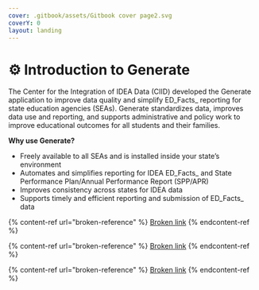 ```yaml
---
cover: .gitbook/assets/Gitbook cover page2.svg
coverY: 0
layout: landing
---
```


# ⚙️ Introduction to Generate

The Center for the Integration of IDEA Data (CIID) developed the Generate application to improve data quality and simplify ED_Facts_ reporting for state education agencies (SEAs). Generate standardizes data, improves data use and reporting, and supports administrative and policy work to improve educational outcomes for all students and their families.

**Why use Generate?**

* Freely available to all SEAs and is installed inside your state’s environment
* Automates and simplifies reporting for IDEA ED_Facts_ and State Performance Plan/Annual Performance Report (SPP/APR)
* Improves consistency across states for IDEA data
* Supports timely and efficient reporting and submission of ED_Facts_ data

{% content-ref url="broken-reference" %}
[Broken link](broken-reference)
{% endcontent-ref %}

{% content-ref url="broken-reference" %}
[Broken link](broken-reference)
{% endcontent-ref %}

{% content-ref url="broken-reference" %}
[Broken link](broken-reference)
{% endcontent-ref %}
